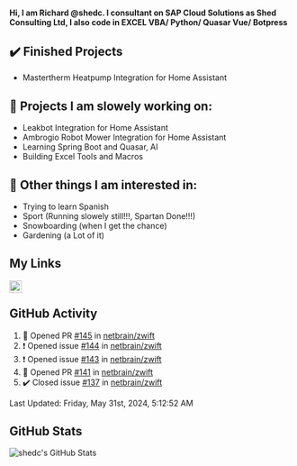 #### Hi, I am Richard @shedc. I consultant on SAP Cloud Solutions as Shed Consulting Ltd, I also code in EXCEL VBA/ Python/ Quasar Vue/ Botpress

## ✔️ Finished Projects
- Mastertherm Heatpump Integration for Home Assistant

## 👋 Projects I am slowely working on:
- Leakbot Integration for Home Assistant
- Ambrogio Robot Mower Integration for Home Assistant
- Learning Spring Boot and Quasar, AI
- Building Excel Tools and Macros

## 👀 Other things I am interested in:
- Trying to learn Spanish
- Sport (Running slowely still!!!, Spartan Done!!!)
- Snowboarding (when I get the chance)
- Gardening (a Lot of it)

## My Links
[<img align="left" alt="shedc | LinkedIn" width="22px" src="https://cdn.jsdelivr.net/npm/simple-icons@v3/icons/linkedin.svg" />][linkedin]

<br/>

## GitHub Activity
<!--RECENT_ACTIVITY:start-->
1. 💪 Opened PR [#145](https://github.com/netbrain/zwift/pull/145) in [netbrain/zwift](https://github.com/netbrain/zwift)
2. ❗️ Opened issue [#144](https://github.com/netbrain/zwift/issues/144) in [netbrain/zwift](https://github.com/netbrain/zwift)
3. ❗️ Opened issue [#143](https://github.com/netbrain/zwift/issues/143) in [netbrain/zwift](https://github.com/netbrain/zwift)
4. 💪 Opened PR [#141](https://github.com/netbrain/zwift/pull/141) in [netbrain/zwift](https://github.com/netbrain/zwift)
5. ✔️ Closed issue [#137](https://github.com/netbrain/zwift/issues/137) in [netbrain/zwift](https://github.com/netbrain/zwift)
<!--RECENT_ACTIVITY:end-->
<!--RECENT_ACTIVITY:last_update-->
Last Updated: Friday, May 31st, 2024, 5:12:52 AM
<!--RECENT_ACTIVITY:last_update_end-->

## GitHub Stats
<img align="left" alt="shedc's GitHub Stats" src="https://github-readme-stats.vercel.app/api?username=shedc&show_icons=true&hide_title=true" />

[linkedin]: https://www.linkedin.com/in/richard-holmes-3314251/
